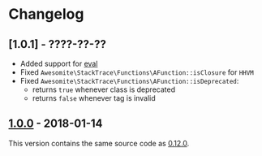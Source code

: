 # Changelog

## [1.0.1] - ????-??-??

* Added support for [eval](http://php.net/manual/en/function.eval.php)
* Fixed `Awesomite\StackTrace\Functions\AFunction::isClosure` for `HHVM`
* Fixed `Awesomite\StackTrace\Functions\AFunction::isDeprecated`:
  * returns `true` whenever class is deprecated
  * returns `false` whenever tag is invalid

## [1.0.0] - 2018-01-14

This version contains the same source code as [0.12.0].

[1.0.0]: https://github.com/awesomite/stack-trace/tree/v1.0.0
[0.12.0]: https://github.com/awesomite/stack-trace/tree/v0.12.0
